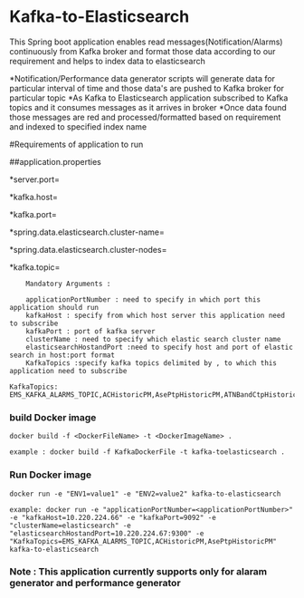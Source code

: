 # Kafka-to-Elasticsearch

This Spring boot application enables read messages(Notification/Alarms) continuously from Kafka broker  and format those data according to our requirement and helps to index data to elasticsearch

*Notification/Performance data generator scripts will generate data for particular interval of time and those data's are pushed to Kafka broker for particular topic 
*As Kafka to Elasticsearch application subscribed to Kafka topics and it consumes messages as it arrives in broker
*Once data found those messages are red and processed/formatted based on requirement and indexed to specified index name

#Requirements of application to run

##application.properties

*server.port=<applicationPortNumber>

*kafka.host=<kafkaHost>

*kafka.port=<kafkaPort>

*spring.data.elasticsearch.cluster-name=<clusterName>

*spring.data.elasticsearch.cluster-nodes=<elasticsearchHostandPort>

*kafka.topic=<KafkaTopics>

```
	Mandatory Arguments : 
	
	applicationPortNumber : need to specify in which port this application should run
	kafkaHost : specify from which host server this application need to subscribe
	kafkaPort : port of kafka server
	clusterName : need to specify which elastic search cluster name
	elasticsearchHostandPort :need to specify host and port of elastic search in host:port format
	KafkaTopics :specify kafka topics delimited by , to which this application need to subscribe
```


```
KafkaTopics: EMS_KAFKA_ALARMS_TOPIC,ACHistoricPM,AsePtpHistoricPM,ATNBandCtpHistoricPM,ATNDchCtpHistoricPM,ATNOCGPTPHistoricPM,ATNOtuClientCtpHistoricPM,ATNTribPtpHistoricPM,BandCtpHistoricPM,BandPtpHistoricPM,BaseScgPtpHistoricPM,BmmOcgPtpHistoricPM,AC_BWPHistoricPM,ETHINTF_BWPHistoricPM,NWINTF_BWPHistoricPM,PW_BWPHistoricPM,CarrierCtpHistoricPM,ChannelCtpHistoricPM,ChassisHistoricPM,CmmOcgPtpHistoricPM,CmmOchPtpHistoricPM,AC_CMHistoricPM,ETHINTF_CMHistoricPM,NWINTF_CMHistoricPM,PW_CMHistoricPM,CxOcgPtpHistoricPM,CxScgPtpHistoricPM,DcfPtpHistoricPM,DchCtpHistoricPM,DigitalWrapperCtpHistoricPM,DsePtpHistoricPM,DtpCtpHistoricPM,EdfaHistoricPM,EthIntfHistoricPM,ExpnPtpHistoricPM,ExpnScgPtpHistoricPM,FANHistoricPM,FbmScgPtpHistoricPM,FcClientCtpHistoricPM,FeedPTPHistoricPM,FlexCarrierCtpHistoricPM,FmmcScgPtpHistoricPM,FmmfScgPtpHistoricPM,FrmScgPtpHistoricPM,FsmScgPtpHistoricPM,GamOcgPtpHistoricPM,GfpTpHistoricPM,GigeClientCtpHistoricPM,GroupTpHistoricPM,IdlerChannelCtpHistoricPM,IdlerPtpHistoricPM,IGccHistoricPM,LmOcgPtpHistoricPM,LmOchPtpHistoricPM,MACHistoricPM,MEPHistoricPM,MSHistoricPM,MxpScgPtpHistoricPM,NativeHistoricPM,NoHeaderHistoricPM,NwIntfHistoricPM,OchCtpHistoricPM,ODU0HistoricPM,ODU1HistoricPM,ODU2HistoricPM,ODU3HistoricPM,ODU4HistoricPM,OduClientCtpHistoricPM,OduFlexHistoricPM,OduKiCtpHistoricPM,OduKtClientCtpHistoricPM,OduKtiCtpHistoricPM,OfxScgPtpHistoricPM,OPSMPtpHistoricPM,OsaPtpHistoricPM,OscCtpHistoricPM,OscPtpHistoricPM,OsctCtpHistoricPM,OtsPtpHistoricPM,OTU0HistoricPM,OTU1HistoricPM,OTU2HistoricPM,OTU3HistoricPM,OTU4HistoricPM,OtuClientCtpHistoricPM,OtuKiCtpHistoricPM,PCSHistoricPM,PEMHistoricPM,PortHistoricPM,PWHistoricPM,RSHistoricPM,SchCtpHistoricPM,SdhClientCtpHistoricPM,SecureChannelHistoricPM,SecureEntityHistoricPM,SonetClientCtpHistoricPM,TribPtpHistoricPM,XtOcgPtpHistoricPM,XtScgPtpHistoricPM

```

### build Docker image
```
docker build -f <DockerFileName> -t <DockerImageName> .

example : docker build -f KafkaDockerFile -t kafka-toelasticsearch .

```

### Run Docker image
```
docker run -e "ENV1=value1" -e "ENV2=value2" kafka-to-elasticsearch

example: docker run -e "applicationPortNumber=<applicationPortNumber>" -e "kafkaHost=10.220.224.66" -e "kafkaPort=9092" -e "clusterName=elasticsearch" -e "elasticsearchHostandPort=10.220.224.67:9300" -e "KafkaTopics=EMS_KAFKA_ALARMS_TOPIC,ACHistoricPM,AsePtpHistoricPM" kafka-to-elasticsearch
```

### Note : This application currently supports only for alaram generator and performance generator

